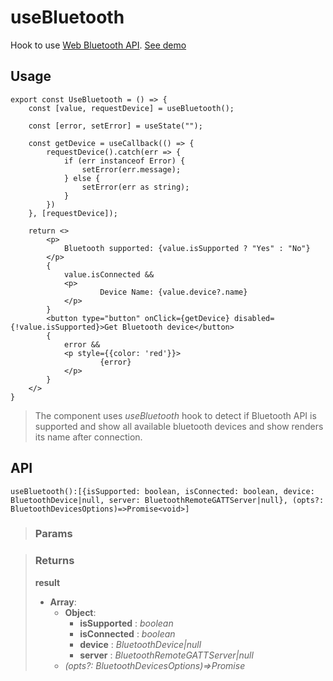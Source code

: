 # useBluetooth
Hook to use [Web Bluetooth API](https://developer.mozilla.org/en-US/docs/Web/API/Web_Bluetooth_API). [See demo](https://nDriaDev.io/react-tools/#/hooks/api-dom/useBluetooth)

## Usage

```tsx
export const UseBluetooth = () => {
	const [value, requestDevice] = useBluetooth();

	const [error, setError] = useState("");

	const getDevice = useCallback(() => {
		requestDevice().catch(err => {
			if (err instanceof Error) {
				setError(err.message);
			} else {
				setError(err as string);
			}
		})
	}, [requestDevice]);

	return <>
		<p>
			Bluetooth supported: {value.isSupported ? "Yes" : "No"}
		</p>
		{
			value.isConnected &&
			<p>
					Device Name: {value.device?.name}
			</p>
		}
		<button type="button" onClick={getDevice} disabled={!value.isSupported}>Get Bluetooth device</button>
		{
			error &&
			<p style={{color: 'red'}}>
					{error}
			</p>
		}
	</>
}
```

> The component uses _useBluetooth_ hook to detect if Bluetooth API is supported and show all available bluetooth devices and show renders its name after connection.


## API

```tsx
useBluetooth():[{isSupported: boolean, isConnected: boolean, device: BluetoothDevice|null, server: BluetoothRemoteGATTServer|null}, (opts?: BluetoothDevicesOptions)=>Promise<void>]
```

> ### Params
>
>
>

> ### Returns
>
> __result__
> - __Array__:  
>     - __Object__:  
>         - __isSupported__ : _boolean_  
>         - __isConnected__ : _boolean_  
>         - __device__ : _BluetoothDevice|null_  
>         - __server__ : _BluetoothRemoteGATTServer|null_  
>     - _(opts?: BluetoothDevicesOptions)=>Promise<void>_  
>
